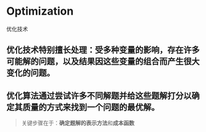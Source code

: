 # Optimization
优化技术
## 优化技术特别擅长处理：受多种变量的影响，存在许多可能解的问题，以及结果因这些变量的组合而产生很大变化的问题。
## 优化算法通过尝试许多不同解题并给这些题解打分以确定其质量的方式来找到一个问题的最优解。


>关键步骤在于：**确定题解的表示方法**和**成本函数**
